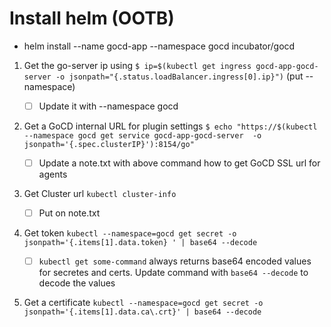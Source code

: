 
# Install helm (OOTB)
  * helm install --name gocd-app --namespace gocd incubator/gocd
   1. Get the go-server ip using 
       `$ ip=$(kubectl get ingress gocd-app-gocd-server -o jsonpath="{.status.loadBalancer.ingress[0].ip}")` (put --namespace)
        
         - [ ] Update it with --namespace gocd
        
   2. Get a GoCD internal URL for plugin settings
       `$ echo "https://$(kubectl --namespace gocd get service gocd-app-gocd-server  -o jsonpath='{.spec.clusterIP}'):8154/go"`
       
         - [ ] Update a note.txt with above command how to get GoCD SSL url for agents
   3. Get Cluster url `kubectl cluster-info`
         - [ ] Put on note.txt
         
   4. Get token `kubectl --namespace=gocd get secret -o jsonpath='{.items[1].data.token} ' | base64 --decode`
         - [ ] `kubectl get some-command` always returns base64 encoded values for secretes and certs. Update command with `base64 --decode` to decode the values
         
   5. Get a certificate `kubectl --namespace=gocd get secret -o jsonpath='{.items[1].data.ca\.crt}' | base64 --decode`
  
